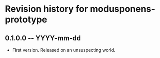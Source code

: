 # Revision history for modusponens-prototype

## 0.1.0.0  -- YYYY-mm-dd

* First version. Released on an unsuspecting world.
